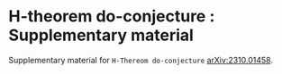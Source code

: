 # H-theorem do-conjecture : Supplementary material   

Supplementary material for `H-Thereom do-conjecture` [arXiv:2310.01458](https://arxiv.org/abs/2310.01458). 
